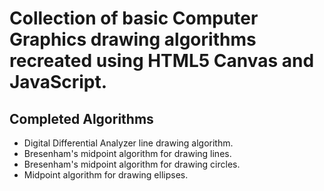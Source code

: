 # Collection of basic Computer Graphics drawing algorithms recreated using HTML5 Canvas and JavaScript.
## Completed Algorithms
* Digital Differential Analyzer line drawing algorithm.
* Bresenham's midpoint algorithm for drawing lines.
* Bresenham's midpoint algorithm for drawing circles.
* Midpoint algorithm for drawing ellipses.